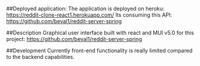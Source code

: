 ##Deployed application:
The application is deployed on heroku: https://reddit-clone-react1.herokuapp.com/
Its consuming this API: https://github.com/beval1/reddit-server-spring

##Description
Graphical user interface built with react and MUI v5.0 for this project: https://github.com/beval1/reddit-server-spring

##Development
Currently front-end functionality is really limited compared to the backend capabilities.
